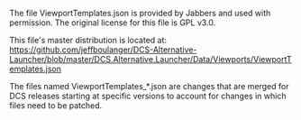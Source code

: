 The file ViewportTemplates.json is provided by Jabbers and used with permission.
The original license for this file is GPL v3.0.  

This file's master distribution is located at:
https://github.com/jeffboulanger/DCS-Alternative-Launcher/blob/master/DCS.Alternative.Launcher/Data/Viewports/ViewportTemplates.json

The files named ViewportTemplates_*.json are changes that are merged for
DCS releases starting at specific versions to account for changes in which 
files need to be patched.